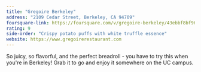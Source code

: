 ```yaml
---
title: "Gregoire Berkeley"
address: "2109 Cedar Street, Berkeley, CA 94709"
foursquare-link: https://foursquare.com/v/gregoire-berkeley/43ebbf8bf964a5203b2f1fe3
rating: 9
side-order: "Crispy potato puffs with white truffle essence"
website: https://www.gregoirerestaurant.com
---
```


So juicy, so flavorful, and the perfect breadroll - you have to try this when you're in Berkeley! Grab it to go and
enjoy it somewhere on the UC campus.
